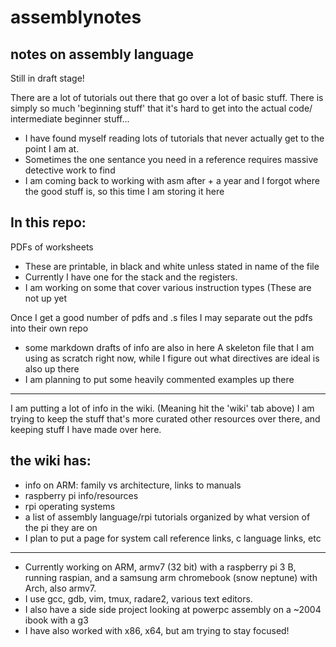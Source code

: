 # assemblynotes
## notes on assembly language
Still in draft stage!

There are a lot of tutorials out there that go over a lot of basic stuff. There is simply so much 'beginning stuff' that it's hard to get into the actual code/ intermediate beginner stuff...

* I have found myself reading lots of tutorials that never actually get to the point I am at.
* Sometimes the one sentance you need in a reference requires massive detective work to find
* I am coming back to working with asm after + a year and I forgot where the good stuff is, so this time I am storing it here

## In this repo: 
PDFs of worksheets
* These are printable, in black and white unless stated in name of the file
* Currently I have one for the stack and the registers. 
* I am working on some that cover various instruction types (These are not up yet

Once I get a good number of pdfs and .s files I may separate out the pdfs into their own repo
* some markdown drafts of info are also in here
A skeleton file that I am using as scratch right now, while I figure out what directives are ideal is also up there
* I am planning to put some heavily commented examples up there

*****
I am putting a lot of info in the wiki. (Meaning hit the 'wiki' tab above) I am trying to keep the stuff that's more curated other resources over there, and keeping stuff I have made over here. 
## the wiki has:
* info on ARM: family vs architecture, links to manuals
* raspberry pi info/resources 
* rpi operating systems
* a list of assembly language/rpi tutorials organized by what version of the pi they are on
* I plan to put a page for system call reference links, c language links, etc


****
* Currently working on ARM, armv7 (32 bit) with a raspberry pi 3 B, running raspian, and a samsung arm chromebook (snow neptune) with Arch, also armv7.
* I use gcc, gdb, vim, tmux, radare2, various text editors. 
* I also have a side side project looking at powerpc assembly on a ~2004 ibook with a g3
* I have also worked with x86, x64, but am trying to stay focused!



